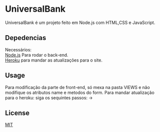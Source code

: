 # UniversalBank

UniversalBank é um projeto feito em Node.js com HTML,CSS e JavaScript.

## Depedencias

Necessários:  
[Node.js](https://nodejs.org/en/) Para rodar o back-end.  
[Heroku](https://devcenter.heroku.com/articles/heroku-cli#download-and-install) para mandar as atualizações para o site.

## Usage

Para modificação da parte de front-end, só mexa na pasta VIEWS e não modifique os atributos name e metodos do form.
Para mandar atualização para o heroku: siga os sequintes passos:
-> 

## License
[MIT](https://choosealicense.com/licenses/mit/)
